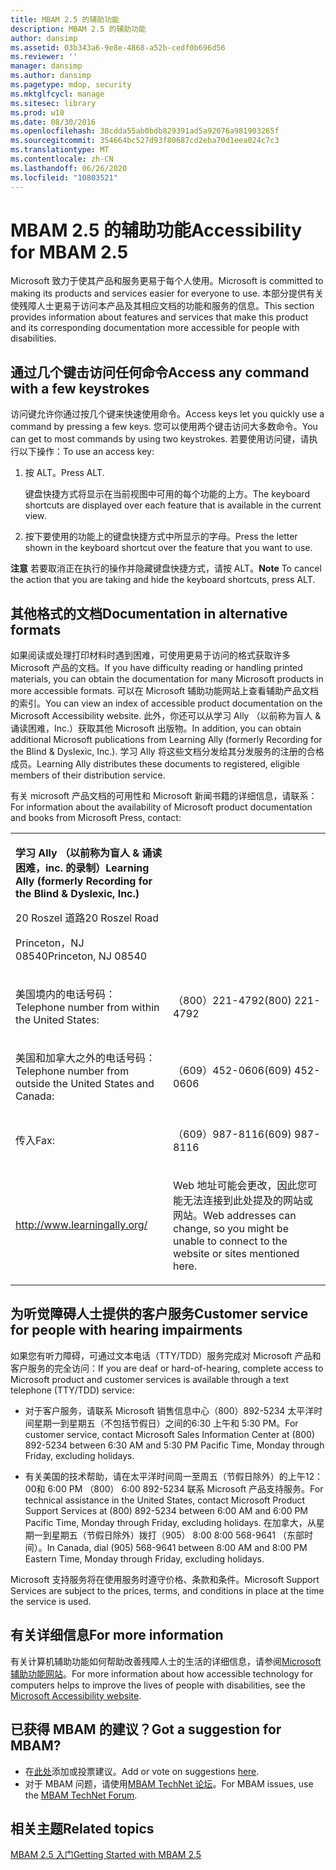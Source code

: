 ```yaml
---
title: MBAM 2.5 的辅助功能
description: MBAM 2.5 的辅助功能
author: dansimp
ms.assetid: 03b343a6-9e8e-4868-a52b-cedf0b696d56
ms.reviewer: ''
manager: dansimp
ms.author: dansimp
ms.pagetype: mdop, security
ms.mktglfcycl: manage
ms.sitesec: library
ms.prod: w10
ms.date: 08/30/2016
ms.openlocfilehash: 38cdda55ab0bdb829391ad5a92076a981903265f
ms.sourcegitcommit: 354664bc527d93f80687cd2eba70d1eea024c7c3
ms.translationtype: MT
ms.contentlocale: zh-CN
ms.lasthandoff: 06/26/2020
ms.locfileid: "10803521"
---
```

# <span data-ttu-id="b5689-103">MBAM 2.5 的辅助功能</span><span class="sxs-lookup"><span data-stu-id="b5689-103">Accessibility for MBAM 2.5</span></span>


<span data-ttu-id="b5689-104">Microsoft 致力于使其产品和服务更易于每个人使用。</span><span class="sxs-lookup"><span data-stu-id="b5689-104">Microsoft is committed to making its products and services easier for everyone to use.</span></span> <span data-ttu-id="b5689-105">本部分提供有关使残障人士更易于访问本产品及其相应文档的功能和服务的信息。</span><span class="sxs-lookup"><span data-stu-id="b5689-105">This section provides information about features and services that make this product and its corresponding documentation more accessible for people with disabilities.</span></span>

## <span data-ttu-id="b5689-106">通过几个键击访问任何命令</span><span class="sxs-lookup"><span data-stu-id="b5689-106">Access any command with a few keystrokes</span></span>


<span data-ttu-id="b5689-107">访问键允许你通过按几个键来快速使用命令。</span><span class="sxs-lookup"><span data-stu-id="b5689-107">Access keys let you quickly use a command by pressing a few keys.</span></span> <span data-ttu-id="b5689-108">您可以使用两个键击访问大多数命令。</span><span class="sxs-lookup"><span data-stu-id="b5689-108">You can get to most commands by using two keystrokes.</span></span> <span data-ttu-id="b5689-109">若要使用访问键，请执行以下操作：</span><span class="sxs-lookup"><span data-stu-id="b5689-109">To use an access key:</span></span>

1.  <span data-ttu-id="b5689-110">按 ALT。</span><span class="sxs-lookup"><span data-stu-id="b5689-110">Press ALT.</span></span>

    <span data-ttu-id="b5689-111">键盘快捷方式将显示在当前视图中可用的每个功能的上方。</span><span class="sxs-lookup"><span data-stu-id="b5689-111">The keyboard shortcuts are displayed over each feature that is available in the current view.</span></span>

2.  <span data-ttu-id="b5689-112">按下要使用的功能上的键盘快捷方式中所显示的字母。</span><span class="sxs-lookup"><span data-stu-id="b5689-112">Press the letter shown in the keyboard shortcut over the feature that you want to use.</span></span>

<span data-ttu-id="b5689-113">**注意** 若要取消正在执行的操作并隐藏键盘快捷方式，请按 ALT。</span><span class="sxs-lookup"><span data-stu-id="b5689-113">**Note** To cancel the action that you are taking and hide the keyboard shortcuts, press ALT.</span></span>

 

## <span data-ttu-id="b5689-114">其他格式的文档</span><span class="sxs-lookup"><span data-stu-id="b5689-114">Documentation in alternative formats</span></span>


<span data-ttu-id="b5689-115">如果阅读或处理打印材料时遇到困难，可使用更易于访问的格式获取许多 Microsoft 产品的文档。</span><span class="sxs-lookup"><span data-stu-id="b5689-115">If you have difficulty reading or handling printed materials, you can obtain the documentation for many Microsoft products in more accessible formats.</span></span> <span data-ttu-id="b5689-116">可以在 Microsoft 辅助功能网站上查看辅助产品文档的索引。</span><span class="sxs-lookup"><span data-stu-id="b5689-116">You can view an index of accessible product documentation on the Microsoft Accessibility website.</span></span> <span data-ttu-id="b5689-117">此外，你还可以从学习 Ally （以前称为盲人 & 诵读困难，Inc.）获取其他 Microsoft 出版物。</span><span class="sxs-lookup"><span data-stu-id="b5689-117">In addition, you can obtain additional Microsoft publications from Learning Ally (formerly Recording for the Blind & Dyslexic, Inc.).</span></span> <span data-ttu-id="b5689-118">学习 Ally 将这些文档分发给其分发服务的注册的合格成员。</span><span class="sxs-lookup"><span data-stu-id="b5689-118">Learning Ally distributes these documents to registered, eligible members of their distribution service.</span></span>

<span data-ttu-id="b5689-119">有关 microsoft 产品文档的可用性和 Microsoft 新闻书籍的详细信息，请联系：</span><span class="sxs-lookup"><span data-stu-id="b5689-119">For information about the availability of Microsoft product documentation and books from Microsoft Press, contact:</span></span>

<table>
<colgroup>
<col width="50%" />
<col width="50%" />
</colgroup>
<tbody>
<tr class="odd">
<td align="left"><p><strong><span data-ttu-id="b5689-120">学习 Ally （以前称为盲人 &amp; 诵读困难，inc. 的录制）</span><span class="sxs-lookup"><span data-stu-id="b5689-120">Learning Ally (formerly Recording for the Blind &amp; Dyslexic, Inc.)</span></span></strong></p>
<p><span data-ttu-id="b5689-121">20 Roszel 道路</span><span class="sxs-lookup"><span data-stu-id="b5689-121">20 Roszel Road</span></span></p>
<p><span data-ttu-id="b5689-122">Princeton，NJ 08540</span><span class="sxs-lookup"><span data-stu-id="b5689-122">Princeton, NJ 08540</span></span></p></td>
<td align="left"><p></p></td>
</tr>
<tr class="even">
<td align="left"><p><span data-ttu-id="b5689-123">美国境内的电话号码：</span><span class="sxs-lookup"><span data-stu-id="b5689-123">Telephone number from within the United States:</span></span></p></td>
<td align="left"><p><span data-ttu-id="b5689-124">（800）221-4792</span><span class="sxs-lookup"><span data-stu-id="b5689-124">(800) 221-4792</span></span></p></td>
</tr>
<tr class="odd">
<td align="left"><p><span data-ttu-id="b5689-125">美国和加拿大之外的电话号码：</span><span class="sxs-lookup"><span data-stu-id="b5689-125">Telephone number from outside the United States and Canada:</span></span></p></td>
<td align="left"><p><span data-ttu-id="b5689-126">（609）452-0606</span><span class="sxs-lookup"><span data-stu-id="b5689-126">(609) 452-0606</span></span></p></td>
</tr>
<tr class="even">
<td align="left"><p><span data-ttu-id="b5689-127">传入</span><span class="sxs-lookup"><span data-stu-id="b5689-127">Fax:</span></span></p></td>
<td align="left"><p><span data-ttu-id="b5689-128">（609）987-8116</span><span class="sxs-lookup"><span data-stu-id="b5689-128">(609) 987-8116</span></span></p></td>
</tr>
<tr class="odd">
<td align="left"><p><a href="https://go.microsoft.com/fwlink/?linkid=239" data-raw-source="[http://www.learningally.org/](https://go.microsoft.com/fwlink/?linkid=239)">http://www.learningally.org/</a></p></td>
<td align="left"><p><span data-ttu-id="b5689-129">Web 地址可能会更改，因此您可能无法连接到此处提及的网站或网站。</span><span class="sxs-lookup"><span data-stu-id="b5689-129">Web addresses can change, so you might be unable to connect to the website or sites mentioned here.</span></span></p></td>
</tr>
</tbody>
</table>

 

## <span data-ttu-id="b5689-130">为听觉障碍人士提供的客户服务</span><span class="sxs-lookup"><span data-stu-id="b5689-130">Customer service for people with hearing impairments</span></span>


<span data-ttu-id="b5689-131">如果您有听力障碍，可通过文本电话（TTY/TDD）服务完成对 Microsoft 产品和客户服务的完全访问：</span><span class="sxs-lookup"><span data-stu-id="b5689-131">If you are deaf or hard-of-hearing, complete access to Microsoft product and customer services is available through a text telephone (TTY/TDD) service:</span></span>

-   <span data-ttu-id="b5689-132">对于客户服务，请联系 Microsoft 销售信息中心（800）892-5234 太平洋时间星期一到星期五（不包括节假日）之间的6:30 上午和 5:30 PM。</span><span class="sxs-lookup"><span data-stu-id="b5689-132">For customer service, contact Microsoft Sales Information Center at (800) 892-5234 between 6:30 AM and 5:30 PM Pacific Time, Monday through Friday, excluding holidays.</span></span>

-   <span data-ttu-id="b5689-133">有关美国的技术帮助，请在太平洋时间周一至周五（节假日除外）的上午12：00和 6:00 PM （800） 6:00 892-5234 联系 Microsoft 产品支持服务。</span><span class="sxs-lookup"><span data-stu-id="b5689-133">For technical assistance in the United States, contact Microsoft Product Support Services at (800) 892-5234 between 6:00 AM and 6:00 PM Pacific Time, Monday through Friday, excluding holidays.</span></span> <span data-ttu-id="b5689-134">在加拿大，从星期一到星期五（节假日除外）拨打（905） 8:00 8:00 568-9641 （东部时间）。</span><span class="sxs-lookup"><span data-stu-id="b5689-134">In Canada, dial (905) 568-9641 between 8:00 AM and 8:00 PM Eastern Time, Monday through Friday, excluding holidays.</span></span>

<span data-ttu-id="b5689-135">Microsoft 支持服务将在使用服务时遵守价格、条款和条件。</span><span class="sxs-lookup"><span data-stu-id="b5689-135">Microsoft Support Services are subject to the prices, terms, and conditions in place at the time the service is used.</span></span>

## <span data-ttu-id="b5689-136">有关详细信息</span><span class="sxs-lookup"><span data-stu-id="b5689-136">For more information</span></span>


<span data-ttu-id="b5689-137">有关计算机辅助功能如何帮助改善残障人士的生活的详细信息，请参阅[Microsoft 辅助功能网站](https://go.microsoft.com/fwlink/?linkid=8431)。</span><span class="sxs-lookup"><span data-stu-id="b5689-137">For more information about how accessible technology for computers helps to improve the lives of people with disabilities, see the [Microsoft Accessibility website](https://go.microsoft.com/fwlink/?linkid=8431).</span></span>

## <span data-ttu-id="b5689-138">已获得 MBAM 的建议？</span><span class="sxs-lookup"><span data-stu-id="b5689-138">Got a suggestion for MBAM?</span></span>
- <span data-ttu-id="b5689-139">在[此处](http://mbam.uservoice.com/forums/268571-microsoft-bitlocker-administration-and-monitoring)添加或投票建议。</span><span class="sxs-lookup"><span data-stu-id="b5689-139">Add or vote on suggestions [here](http://mbam.uservoice.com/forums/268571-microsoft-bitlocker-administration-and-monitoring).</span></span> 
- <span data-ttu-id="b5689-140">对于 MBAM 问题，请使用[MBAM TechNet 论坛](https://social.technet.microsoft.com/Forums/home?forum=mdopmbam)。</span><span class="sxs-lookup"><span data-stu-id="b5689-140">For MBAM issues, use the [MBAM TechNet Forum](https://social.technet.microsoft.com/Forums/home?forum=mdopmbam).</span></span>

## <span data-ttu-id="b5689-141">相关主题</span><span class="sxs-lookup"><span data-stu-id="b5689-141">Related topics</span></span>


[<span data-ttu-id="b5689-142">MBAM 2.5 入门</span><span class="sxs-lookup"><span data-stu-id="b5689-142">Getting Started with MBAM 2.5</span></span>](getting-started-with-mbam-25.md)

 

 





